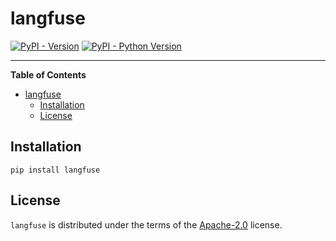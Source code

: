 # langfuse

[![PyPI - Version](https://img.shields.io/pypi/v/langfuse-haystack.svg)](https://pypi.org/project/langfuse-haystack)
[![PyPI - Python Version](https://img.shields.io/pypi/pyversions/langfuse-haystack.svg)](https://pypi.org/project/langfuse-haystack)

-----

**Table of Contents**

- [langfuse](#langfuse)
  - [Installation](#installation)
  - [License](#license)

## Installation

```console
pip install langfuse
```

## License

`langfuse` is distributed under the terms of the [Apache-2.0](https://spdx.org/licenses/Apache-2.0.html) license.
